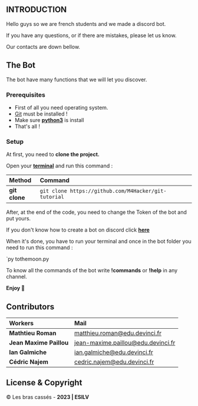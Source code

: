 ## INTRODUCTION 

Hello guys so we are french students and we made a discord bot.

If you have any questions, or if there are mistakes, please let us know.

Our contacts are down bellow.

## The Bot 

The bot have many functions that we will let you discover.

### Prerequisites

- First of all you need operating system.
- [Git](https://doc.ubuntu-fr.org/git) must be installed ! 
- Make sure [**python3**](https://www.python.org/downloads/) is install 
- That's all ! 

### Setup 

At first, you need to __clone the project.__

Open your [**terminal**](https://doc.ubuntu-fr.org/terminal) and run this command : 

| Method         | Command                                                                                           |
|:---------------|:--------------------------------------------------------------------------------------------------|
| **git clone**  | `git clone https://github.com/M4Hacker/git-tutorial`                                              | 


After, at the end of the code, you need to change the Token of the bot and put yours.

If you don't know how to create a bot on discord click [**here**](https://discordpy.readthedocs.io/en/stable/discord.html)

When it's done, you have to run your terminal and once in the bot folder you need to run this command : 

`py tothemoon.py

To know all the commands of the bot write **!commands** or **!help** in any channel.

**Enjoy 🎉**

## Contributors

| Workers                 | Mail                                                                                           |
|:------------------------|:--------------------------------------------------------------------------------------------------|
| **Mathtieu Roman**      | <matthieu.roman@edu.devinci.fr>                                                                   |
| **Jean Maxime Paillou** | <jean-maxime.paillou@edu.devinci.fr>                                                              |
| **Ian Galmiche**        | <ian.galmiche@edu.devinci.fr>                                                                     |
| **Cédric Najem**        | <cedric.najem@edu.devinci.fr>                                                                     |



## License & Copyright 

© Les bras cassés - **2023 | ESILV**
